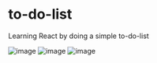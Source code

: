 # to-do-list
Learning React by doing a simple to-do-list

![image](https://github.com/TeoRamosKees/to-do-list/assets/102532678/746c0c29-2f05-41b7-9cd2-e5862c91915d)
![image](https://github.com/TeoRamosKees/to-do-list/assets/102532678/4a6c51eb-e628-4cc5-95e9-26692fbb0446)
![image](https://github.com/TeoRamosKees/to-do-list/assets/102532678/5d30546d-5934-4b2f-bfa9-ee37756d7b5f)
